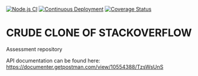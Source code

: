 [![Node.js CI](https://github.com/Extremophile-ai/Klluster-assessment/actions/workflows/node.yml/badge.svg)](https://github.com/Extremophile-ai/Klluster-assessment/actions/workflows/node.yml)
[![Continuous Deployment](https://github.com/Extremophile-ai/Klluster-assessment/actions/workflows/aws-deploy.yml/badge.svg)](https://github.com/Extremophile-ai/Klluster-assessment/actions/workflows/aws-deploy.yml)
[![Coverage Status](https://coveralls.io/repos/github/Extremophile-ai/Klluster-assessment/badge.svg?branch=main)](https://coveralls.io/github/Extremophile-ai/Klluster-assessment?branch=main)

# CRUDE CLONE OF STACKOVERFLOW
Assessment repository

API documentation can be found here: https://documenter.getpostman.com/view/10554388/TzsWsUnS
